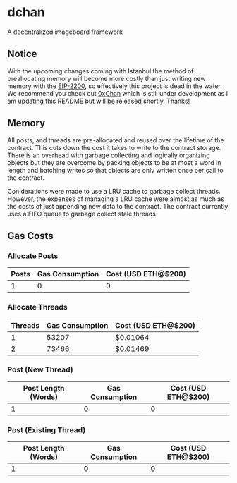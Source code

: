 # dchan

A decentralized imageboard framework

## Notice

With the upcoming changes coming with Istanbul the method of preallocating memory will become more costly than just writing new memory with the [EIP-2200](https://gist.github.com/karalabe/adc43c07db9f03be82093cd5466562b0), so effectively this project is dead in the water. We recommend you check out [0xChan](https://0xchan.net/) which is still under development as I am updating this README but will be released shortly. Thanks!

## Memory

All posts, and threads are pre-allocated and reused over the lifetime of the contract. This cuts 
down the cost it takes to write to the contract storage. There is an overhead with garbage collecting and logically organizing objects but they are overcome by packing objects to be at most a word in length and batching writes so that objects are only written once per call to the contract.

Coniderations were made to use a LRU cache to garbage collect threads. However, the expenses of managing a LRU cache were almost as much as the costs of just appending new data to the contract. The contract currently uses a FIFO queue to garbage collect stale threads.

## Gas Costs

### Allocate Posts

| Posts               | Gas Consumption     | Cost (USD ETH@$200) |
|---------------------|---------------------|---------------------|
|                   1 |                   0 |                   0 |

### Allocate Threads

| Threads             | Gas Consumption     | Cost (USD ETH@$200) |
|---------------------|---------------------|---------------------|
|                   1 |               53207 |            $0.01064 |
|                   2 |               73466 |            $0.01469 |

### Post (New Thread)

| Post Length (Words) | Gas Consumption     | Cost (USD ETH@$200) |
|---------------------|---------------------|---------------------|
|                   1 |                   0 |                   0 |

### Post (Existing Thread)

| Post Length (Words) | Gas Consumption     | Cost (USD ETH@$200) |
|---------------------|---------------------|---------------------|
|                   1 |                   0 |                   0 |
